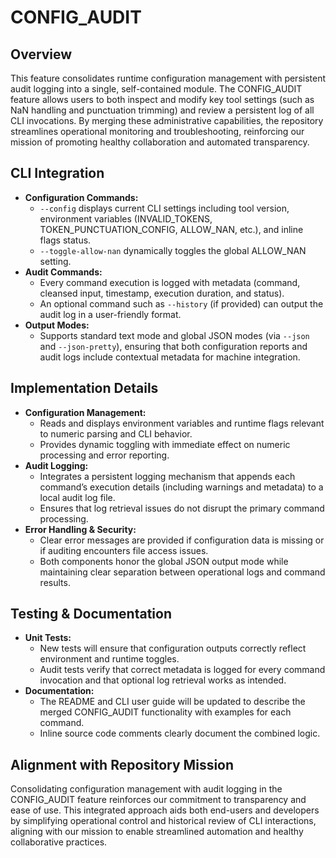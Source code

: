 # CONFIG_AUDIT

## Overview
This feature consolidates runtime configuration management with persistent audit logging into a single, self-contained module. The CONFIG_AUDIT feature allows users to both inspect and modify key tool settings (such as NaN handling and punctuation trimming) and review a persistent log of all CLI invocations. By merging these administrative capabilities, the repository streamlines operational monitoring and troubleshooting, reinforcing our mission of promoting healthy collaboration and automated transparency.

## CLI Integration
- **Configuration Commands:**
  - `--config` displays current CLI settings including tool version, environment variables (INVALID_TOKENS, TOKEN_PUNCTUATION_CONFIG, ALLOW_NAN, etc.), and inline flags status.
  - `--toggle-allow-nan` dynamically toggles the global ALLOW_NAN setting.
- **Audit Commands:**
  - Every command execution is logged with metadata (command, cleansed input, timestamp, execution duration, and status).
  - An optional command such as `--history` (if provided) can output the audit log in a user-friendly format.
- **Output Modes:**
  - Supports standard text mode and global JSON modes (via `--json` and `--json-pretty`), ensuring that both configuration reports and audit logs include contextual metadata for machine integration.

## Implementation Details
- **Configuration Management:**
  - Reads and displays environment variables and runtime flags relevant to numeric parsing and CLI behavior.
  - Provides dynamic toggling with immediate effect on numeric processing and error reporting.
- **Audit Logging:**
  - Integrates a persistent logging mechanism that appends each command’s execution details (including warnings and metadata) to a local audit log file.
  - Ensures that log retrieval issues do not disrupt the primary command processing.
- **Error Handling & Security:**
  - Clear error messages are provided if configuration data is missing or if auditing encounters file access issues.
  - Both components honor the global JSON output mode while maintaining clear separation between operational logs and command results.

## Testing & Documentation
- **Unit Tests:**
  - New tests will ensure that configuration outputs correctly reflect environment and runtime toggles.
  - Audit tests verify that correct metadata is logged for every command invocation and that optional log retrieval works as intended.
- **Documentation:**
  - The README and CLI user guide will be updated to describe the merged CONFIG_AUDIT functionality with examples for each command.
  - Inline source code comments clearly document the combined logic.

## Alignment with Repository Mission
Consolidating configuration management with audit logging in the CONFIG_AUDIT feature reinforces our commitment to transparency and ease of use. This integrated approach aids both end-users and developers by simplifying operational control and historical review of CLI interactions, aligning with our mission to enable streamlined automation and healthy collaborative practices.